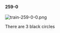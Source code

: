 #### 259-0
![train-259-0-0.png](https://github.com/lil-lab/nlvr/raw/master/nlvr/train/images/70/train-259-0-0.png "train-259-0-0.png")

There are 3 black circles